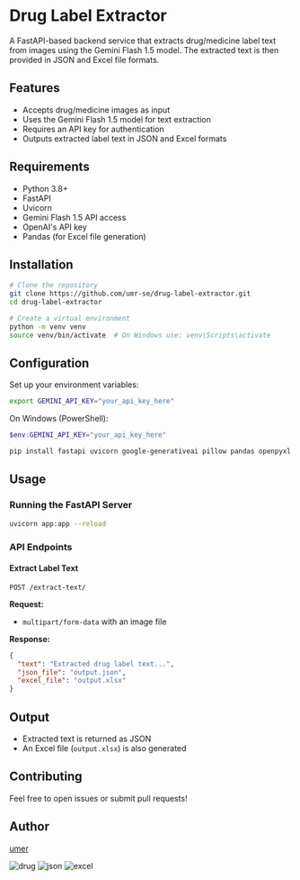 # Drug Label Extractor

A FastAPI-based backend service that extracts drug/medicine label text from images using the Gemini Flash 1.5 model. The extracted text is then provided in JSON and Excel file formats.

## Features
- Accepts drug/medicine images as input
- Uses the Gemini Flash 1.5 model for text extraction
- Requires an API key for authentication
- Outputs extracted label text in JSON and Excel formats

## Requirements
- Python 3.8+
- FastAPI
- Uvicorn
- Gemini Flash 1.5 API access
- OpenAI's API key
- Pandas (for Excel file generation)

## Installation
```bash
# Clone the repository
git clone https://github.com/umr-se/drug-label-extractor.git
cd drug-label-extractor

# Create a virtual environment
python -m venv venv
source venv/bin/activate  # On Windows use: venv\Scripts\activate
```

## Configuration
Set up your environment variables:
```bash
export GEMINI_API_KEY="your_api_key_here"
```
On Windows (PowerShell):
```powershell
$env:GEMINI_API_KEY="your_api_key_here"
```

```powershell
pip install fastapi uvicorn google-generativeai pillow pandas openpyxl
```

## Usage
### Running the FastAPI Server
```bash
uvicorn app:app --reload
```

### API Endpoints
#### Extract Label Text
```http
POST /extract-text/
```
**Request:**
- `multipart/form-data` with an image file

**Response:**
```json
{
  "text": "Extracted drug label text...",
  "json_file": "output.json",
  "excel_file": "output.xlsx"
}
```

## Output
- Extracted text is returned as JSON
- An Excel file (`output.xlsx`) is also generated

## Contributing
Feel free to open issues or submit pull requests!

## Author
[umer](https://github.com/umr-se)

![drug](https://github.com/user-attachments/assets/37ed5583-0f51-4676-a976-c0aa7d960b62)
![json](https://github.com/user-attachments/assets/9ce840a5-ff1c-49dd-9086-e2170a429bd0)
![excel](https://github.com/user-attachments/assets/98bd8b7f-56ec-465f-9ef4-7bcef624d8ca)

